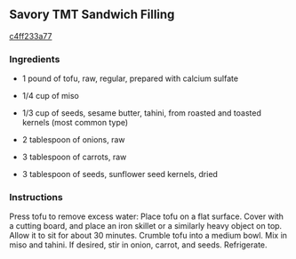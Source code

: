 ## Savory TMT Sandwich Filling

[c4ff233a77](http://allrecipes.com/recipe/savory-tmt-sandwich-filling/)

### Ingredients

 - 1 pound of tofu, raw, regular, prepared with calcium sulfate

 - 1/4 cup of miso

 - 1/3 cup of seeds, sesame butter, tahini, from roasted and toasted kernels (most common type)

 - 2 tablespoon of onions, raw

 - 3 tablespoon of carrots, raw

 - 3 tablespoon of seeds, sunflower seed kernels, dried

### Instructions

Press tofu to remove excess water: Place tofu on a flat surface. Cover with a cutting board, and place an iron skillet or a similarly heavy object on top. Allow it to sit for about 30 minutes. Crumble tofu into a medium bowl. Mix in miso and tahini. If desired, stir in onion, carrot, and seeds. Refrigerate.
